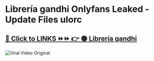 
 # Librería gandhi Onlyfans Leaked - Update Files ulorc

## <h2><a href="https://clipsfans.com/Librería_gandhi&ref=git">🔗 Click to LINKS ⏩⏩ 👉 🟢 Librería gandhi </a></h2>

<a href="https://clipsfans.com/Librería_gandhi&ref=git" rel="nofollow" data-target="animated-image.originalLink"><img src="https://i.ibb.co.com/xMMVF88/686577567.gif" alt="Viral Video Original" style="max-width: 100%; display: inline-block;" data-target="animated-image.originalImage"></a>

